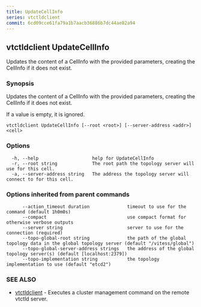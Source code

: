 ```yaml
---
title: UpdateCellInfo
series: vtctldclient
commit: 6cd09cce61fa79a1b7aacb36886b7dc44ae82a94
---
```

## vtctldclient UpdateCellInfo

Updates the content of a CellInfo with the provided parameters, creating the CellInfo if it does not exist.

### Synopsis

Updates the content of a CellInfo with the provided parameters, creating the CellInfo if it does not exist.

If a value is empty, it is ignored.

```
vtctldclient UpdateCellInfo [--root <root>] [--server-address <addr>] <cell>
```

### Options

```
  -h, --help                    help for UpdateCellInfo
  -r, --root string             The root path the topology server will use for this cell.
  -a, --server-address string   The address the topology server will connect to for this cell.
```

### Options inherited from parent commands

```
      --action_timeout duration              timeout to use for the command (default 1h0m0s)
      --compact                              use compact format for otherwise verbose outputs
      --server string                        server to use for the connection (required)
      --topo-global-root string              the path of the global topology data in the global topology server (default "/vitess/global")
      --topo-global-server-address strings   the address of the global topology server(s) (default [localhost:2379])
      --topo-implementation string           the topology implementation to use (default "etcd2")
```

### SEE ALSO

* [vtctldclient](../)	 - Executes a cluster management command on the remote vtctld server.

